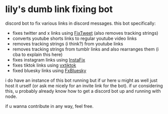 # lily's dumb link fixing bot

discord bot to fix various links in discord messages. this bot specifically:
- fixes twitter and x links using [FixTweet](https://github.com/FixTweet/FixTweet) (also removes tracking strings)
- converts youtube shorts links to regular youtube video links
- removes tracking strings (i think?) from youtube links
- removes tracking strings from tumblr links and also rearranges them (i cba to explain this here)
- fixes instagram links using [InstaFix](https://github.com/Wikidepia/InstaFix)
- fixes tiktok links using [vxtiktok](https://github.com/dylanpdx/vxtiktok)
- fixed bluesky links using [FxBluesky](https://bsky.app/profile/fxbsky.app/post/3l6yqxt6bx62j)

i do have an instance of this bot running but if ur here u might as well just host it urself (or ask me nicely for an invite link for the bot). if ur considering this, u probably already know how to get a discord bot up and running with node. 

if u wanna contribute in any way, feel free.

